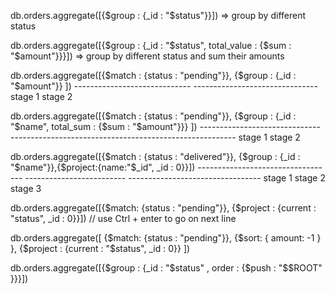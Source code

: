 

db.orders.aggregate([{$group : {_id : "$status"}}])
=> group by different status



db.orders.aggregate([{$group : {_id : "$status", total_value : {$sum : "$amount"}}}])
=> group by different status and sum their amounts

db.orders.aggregate([{$match : {status : "pending"}}, {$group : {_id : "$amount"}} ])
                      -----------------------------    -------------------------------
                              stage 1                              stage 2

                    

db.orders.aggregate([{$match : {status : "pending"}}, {$group : {_id : "$name", total_sum : {$sum : "$amount"}}} ])
                    ------------------------------    --------------------------------------------------------
                                     stage 1                              stage 2


db.orders.aggregate([{$match : {status : "delivered"}}, {$group : {_id : "$name"}},{$project:{name:"$_id", _id : 0}}])
                    ----------------------------------   -------------------------  ---------------------------------
                                   stage 1                       stage 2                         stage 3



db.orders.aggregate([{$match: {status : "pending"}},
                     {$project : {current : "status", _id : 0}}])               // use Ctrl + enter to go on next line  


                
db.orders.aggregate([
                       {$match: {status : "pending"}}, 
                       {$sort: { amount: -1 } },
                       {$project : {current : "$status", _id : 0}}
                    ])
 




 db.orders.aggregate([{$group : {_id : "$status" , order : {$push : "$$ROOT" }}}])
